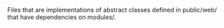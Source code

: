 Files that are implementations of abstract classes defined in public/web/ that
have dependencies on modules/.
